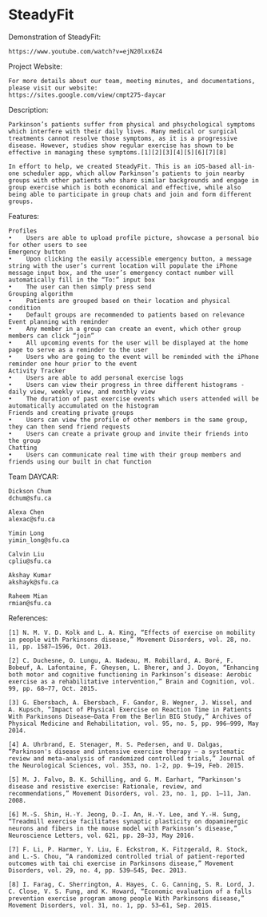 # SteadyFit

Demonstration of SteadyFit:

    https://www.youtube.com/watch?v=ejN20lxx6Z4

Project Website:

    For more details about our team, meeting minutes, and documentations, please visit our website:
    https://sites.google.com/view/cmpt275-daycar
    

Description:

    Parkinson’s patients suffer from physical and phsychological symptoms which interfere with their daily lives. Many medical or surgical treatments cannot resolve those symptoms, as it is a progressive disease. However, studies show regular exercise has shown to be effective in managing these symptoms.[1][2][3][4][5][6][7][8]

    In effort to help, we created SteadyFit. This is an iOS-based all-in-one scheduler app, which allow Parkinson’s patients to join nearby groups with other patients who share similar backgrounds and engage in group exercise which is both economical and effective, while also being able to participate in group chats and join and form different groups.


Features:

    Profiles
    •    Users are able to upload profile picture, showcase a personal bio for other users to see
    Emergency button
    •    Upon clicking the easily accessible emergency button, a message string with the user’s current location will populate the iPhone message input box, and the user’s emergency contact number will automatically fill in the “To:” input box
    •    The user can then simply press send
    Grouping algorithm
    •    Patients are grouped based on their location and physical condition
    •    Default groups are recommended to patients based on relevance
    Event planning with reminder 
    •    Any member in a group can create an event, which other group members can click “join”
    •    All upcoming events for the user will be displayed at the home page to serve as a reminder to the user
    •    Users who are going to the event will be reminded with the iPhone reminder one hour prior to the event
    Activity Tracker
    •    Users are able to add personal exercise logs
    •    Users can view their progress in three different histograms - daily view, weekly view, and monthly view
    •    The duration of past exercise events which users attended will be automatically accumulated on the histogram
    Friends and creating private groups
    •    Users can view the profile of other members in the same group, they can then send friend requests
    •    Users can create a private group and invite their friends into the group
    Chatting
    •    Users can communicate real time with their group members and friends using our built in chat function


Team DAYCAR:

    Dickson Chum
    dchum@sfu.ca

    Alexa Chen
    alexac@sfu.ca

    Yimin Long
    yimin_long@sfu.ca

    Calvin Liu
    cpliu@sfu.ca

    Akshay Kumar
    akshayk@sfu.ca

    Raheem Mian
    rmian@sfu.ca


References:

    [1] N. M. V. D. Kolk and L. A. King, “Effects of exercise on mobility in people with Parkinsons disease,” Movement Disorders, vol. 28, no. 11, pp. 1587–1596, Oct. 2013. 

    [2] C. Duchesne, O. Lungu, A. Nadeau, M. Robillard, A. Boré, F. Bobeuf, A. Lafontaine, F. Gheysen, L. Bherer, and J. Doyon, “Enhancing both motor and cognitive functioning in Parkinson’s disease: Aerobic exercise as a rehabilitative intervention,” Brain and Cognition, vol. 99, pp. 68–77, Oct. 2015. 

    [3] G. Ebersbach, A. Ebersbach, F. Gandor, B. Wegner, J. Wissel, and A. Kupsch, “Impact of Physical Exercise on Reaction Time in Patients With Parkinsons Disease—Data From the Berlin BIG Study,” Archives of Physical Medicine and Rehabilitation, vol. 95, no. 5, pp. 996–999, May 2014. 

    [4] A. Uhrbrand, E. Stenager, M. S. Pedersen, and U. Dalgas, “Parkinson's disease and intensive exercise therapy – a systematic review and meta-analysis of randomized controlled trials,” Journal of the Neurological Sciences, vol. 353, no. 1-2, pp. 9–19, Feb. 2015. 

    [5] M. J. Falvo, B. K. Schilling, and G. M. Earhart, “Parkinson's disease and resistive exercise: Rationale, review, and recommendations,” Movement Disorders, vol. 23, no. 1, pp. 1–11, Jan. 2008. 

    [6] M.-S. Shin, H.-Y. Jeong, D.-I. An, H.-Y. Lee, and Y.-H. Sung, “Treadmill exercise facilitates synaptic plasticity on dopaminergic neurons and fibers in the mouse model with Parkinson’s disease,” Neuroscience Letters, vol. 621, pp. 28–33, May 2016. 

    [7] F. Li, P. Harmer, Y. Liu, E. Eckstrom, K. Fitzgerald, R. Stock, and L.-S. Chou, “A randomized controlled trial of patient-reported outcomes with tai chi exercise in Parkinsons disease,” Movement Disorders, vol. 29, no. 4, pp. 539–545, Dec. 2013. 

    [8] I. Farag, C. Sherrington, A. Hayes, C. G. Canning, S. R. Lord, J. C. Close, V. S. Fung, and K. Howard, “Economic evaluation of a falls prevention exercise program among people With Parkinsons disease,” Movement Disorders, vol. 31, no. 1, pp. 53–61, Sep. 2015. 

